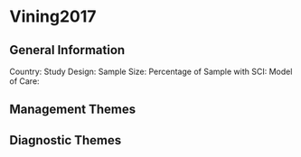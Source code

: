 # Vining2017

## General Information
Country: 
Study Design: 
Sample Size: 
Percentage of Sample with SCI:
Model of Care: 

## Management Themes


## Diagnostic Themes

